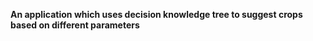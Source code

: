 **An application which uses decision knowledge tree to suggest crops based on different parameters**
